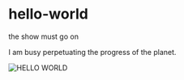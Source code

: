 # hello-world
the show must go on

I am busy perpetuating the progress of the planet.

![HELLO WORLD](https://th.bing.com/th/id/OIP.5WWP_mpp6sUFTE_a5GGc7gHaDt?pid=Api&rs=1)

